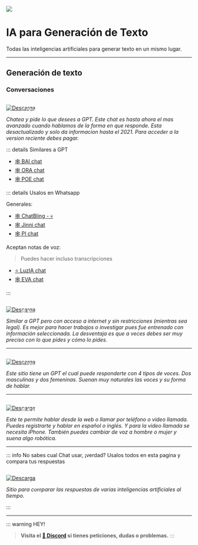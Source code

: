 ![](https://i.postimg.cc/Fz9nF5sV/IA-texto.png)
# IA para Generación de Texto
Todas las inteligencias artificiales para generar texto en un mismo lugar.

---

## Generación de texto

### Conversaciones 

<a href="https://chat.openai.com/">
  <div style="position: relative; padding-top: 1em">
    <p style="position: absolute; top: 5px; left: 20px; font-size: 14px; color: white; text-indent: 20px">⭐ Chat GPT</p>
    <img src="https://i.postimg.cc/RZPvRHhg/Mini-Descarga.png" alt="Descarga" />
  </div>
</a>
   
*Chatea y pide lo que desees a GPT. Este chat es hasta ahora el mas avanzado cuando hablamos de la forma en que responde. Esta desactualizado y solo da informacion hasta el 2021. Para acceder a la version reciente debes pagar.*

::: details Similares a GPT

- [🕸  BAI chat](https://chatbot.theb.ai/)      
- [🕸  ORA chat](https://ora.sh/openai/chatgpt)    
- [🕸  POE chat](https://poe.com/)  

::: details Usalos en Whatsapp

Generales:     
- [🕸  ChatBling - 💀](https://chatbling.net/)        
- [🕸  Jinni chat](https://www.askjinni.ai/)   
- [🕸  PI chat](https://wa.me/+13143331111)    

Aceptan notas de voz:    
> Puedes hacer incluso transcripciones

- [⭐  LuzIA chat](https://soyluzia.com/)    
- [🕸  EVA chat](https://wa.me/51961212715?text=Hola+EVA%21)  

:::    

<a href="https://huggingface.co/chat/">
  <div style="position: relative; padding-top: 1em">
    <p style="position: absolute; top: 5px; left: 20px; font-size: 14px; color: white; text-indent: 20px">🕸 Hugging Chat</p>
    <img src="https://i.postimg.cc/RZPvRHhg/Mini-Descarga.png" alt="Descarga" />
  </div>
</a>

*Similar a GPT pero con acceso a internet y sin restricciones (mientras sea legal). Es mejor para hacer trabajos o investigar pues fue entrenado con información seleccionada. La desventaja es que a veces debes ser muy preciso con lo que pides y cómo lo pides.*

---

<a href="https://heypi.com/talk">
  <div style="position: relative; padding-top: 1em">
    <p style="position: absolute; top: 5px; left: 20px; font-size: 14px; color: white; text-indent: 20px">⭐  Hey PI</p>
    <img src="https://i.postimg.cc/RZPvRHhg/Mini-Descarga.png" alt="Descarga" />
  </div>
</a>

*Este sitio tiene un GPT el cual puede responderte con 4 tipos de voces. Dos masculinas y dos femeninas. Suenan muy naturales las voces y su forma de hablar.*

---

<a href="https://callannie.ai/">
  <div style="position: relative; padding-top: 1em">
    <p style="position: absolute; top: 5px; left: 20px; font-size: 14px; color: white; text-indent: 20px">🕸 Call Annie/Samantha</p>
    <img src="https://i.postimg.cc/RZPvRHhg/Mini-Descarga.png" alt="Descarga" />
  </div>
</a>

*Este te permite hablar desde la web o llamar por teléfono o video llamada. Puedes registrarte y hablar en español o inglés. Y para la video llamada se necesita iPhone. También puedes cambiar de voz a hombre o mujer y suena algo robótica.*

---

::: info  No sabes cual Chat usar, ¡verdad?
Usalos todos en esta pagina y compara tus respuestas

<a href="https://playgroundai.com/" target="_blank">
  <div style="position: relative; padding-top: 1em">
    <p style="position: absolute; top: 20px; left: 20px; font-size: 14px; color: white; text-indent: 20px">🕸 Playground AI</p>
    <img src="https://i.postimg.cc/RZPvRHhg/Mini-Descarga.png" alt="Descarga" />
  </div>
</a>

*Sitio para comparar las respuestas de varias inteligencias artificiales al tiempo.*

:::

---

::: warning HEY!
> **Visita el [🚀 Discord](https://discord.gg/hVKeY3uEru) si tienes peticiones, dudas o problemas.**
:::